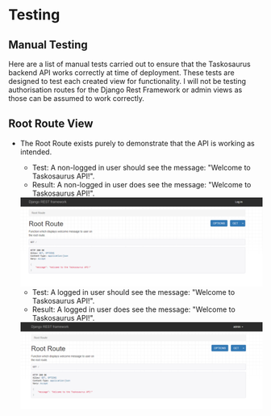# Testing

## Manual Testing

Here are a list of manual tests carried out to ensure that the Taskosaurus backend API works correctly at time of deployment. These tests are designed to test each created view for functionality. I will not be testing authorisation routes for the Django Rest Framework or admin views as those can be assumed to work correctly.

## Root Route View

* The Root Route exists purely to demonstrate that the API is working as intended.

    * Test: A non-logged in user should see the message: "Welcome to Taskosaurus API!".
    * Result: A non-logged in user does see the message: "Welcome to Taskosaurus API!".

    <img src="media/TESTING-images/non-logged-in-root.png">

    * Test: A logged in user should see the message: "Welcome to Taskosaurus API!".
    * Result: A logged in user does see the message: "Welcome to Taskosaurus API!".

    <img src="media/TESTING-images/logged-in-root.png">

